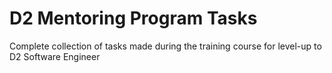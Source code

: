 # D2 Mentoring Program Tasks
Complete collection of tasks made during the training course for level-up to D2 Software Engineer

